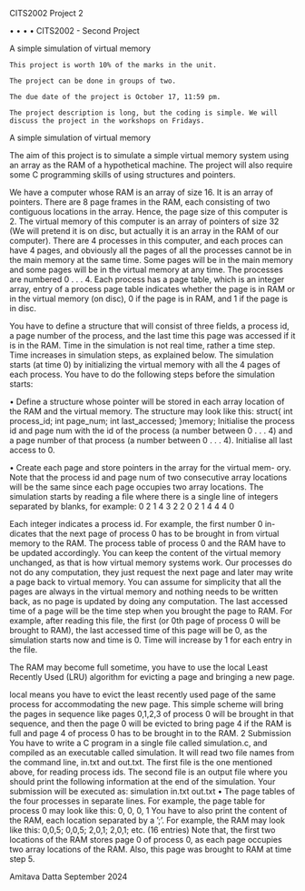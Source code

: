CITS2002 Project 2

• • • •
CITS2002 - Second Project

A simple simulation of virtual memory

    This project is worth 10% of the marks in the unit.

    The project can be done in groups of two.

    The due date of the project is October 17, 11:59 pm.

    The project description is long, but the coding is simple. We will discuss the project in the workshops on Fridays.

A simple simulation of virtual memory

The aim of this project is to simulate a simple virtual memory system using an array as the RAM of a hypothetical machine. The project will also require some C programming skills of using structures and pointers.

We have a computer whose RAM is an array of size 16. It is an array of pointers. There are 8 page frames in the RAM, each consisting of two contiguous locations in the array. Hence, the page size of this computer is 2.
The virtual memory of this computer is an array of pointers of size 32 (We will pretend it is on disc, but actually it is an array in the RAM of our computer). There are 4 processes in this computer, and each proces can have 4 pages, and obviously all the pages of all the processes cannot be in the main memory at the same time. Some pages will be in the main memory and some pages will be in the virtual memory at any time. The processes are numbered 0 . . . 4. Each process has a page table, which is an integer array, entry of a process page table indicates whether the page is in RAM or in the virtual memory (on disc), 0 if the page is in RAM, and 1 if the page is in disc.

You have to define a structure that will consist of three fields, a process id, a page number of the process, and the last time this page was accessed if it is in the RAM. Time in the simulation is not real time, rather a time step. Time increases in simulation steps, as explained below. The simulation starts (at time 0) by initializing the virtual memory with all the 4 pages of each process. You have to do the following steps before the simulation starts:

• Define a structure whose pointer will be stored in each array location of the RAM and the virtual memory. The structure may look like this:
     struct{
      int process_id;
      int page_num;
      int last_accessed;
      }memory;
    Initialise the process id and page num with the id of the process (a number between 0 . . . 4) and a page number of that process 
    (a number between 0 . . . 4). Initialise all last access to 0.

• Create each page and store pointers in the array for the virtual mem- ory. Note that the process id and page num of two consecutive array locations will be the same since each page occupies two array locations.
    The simulation starts by reading a file where there is a single line of integers separated by blanks, for example:
    0 2 1 4 3 2 2 0 2 1 4 4 4 0

Each integer indicates a process id. For example, the first number 0 in- dicates that the next page of process 0 has to be brought in from virtual memory to the RAM. The process table of process 0 and the RAM have to be updated accordingly. You can keep the content of the virtual memory unchanged, as that is how virtual memory systems work. Our processes do not do any computation, they just request the next page and later may write a page back to virtual memory. You can assume for simplicity that all the pages are always in the virtual memory and nothing needs to be written back, as no page is updated by doing any computation. The last accessed time of a page will be the time step when you brought the page to RAM. For example, after reading this file, the first (or 0th page of process 0 will be brought to RAM), the last accessed time of this page will be 0, as the simulation starts now and time is 0. Time will increase by 1 for each entry in the file.

The RAM may become full sometime, you have to use the local Least Recently Used (LRU) algorithm for evicting a page and bringing a new page.

local means you have to evict the least recently used page of the same process for accommodating the new page. This simple scheme will bring the pages in sequence like pages 0,1,2,3 of process 0 will be brought in that sequence, and then the page 0 will be evicted to bring page 4 if the RAM is full and page 4 of process 0 has to be brought in to the RAM.
2 Submission
You have to write a C program in a single file called simulation.c, and compiled as an executable called simulation. It will read two file names from the command line, in.txt and out.txt. The first file is the one mentioned above, for reading process ids. The second file is an output file where you should print the following information at the end of the simulation. Your submission will be executed as:
simulation in.txt out.txt
• The page tables of the four processes in separate lines. For example, the page table for process 0 may look like this:
    0, 0, 0, 1
You have to also print the content of the RAM, each location separated by a ’;’. For example, the RAM may look like this:
     0,0,5; 0,0,5; 2,0,1; 2,0,1; etc. (16 entries)
Note that, the first two locations of the RAM stores page 0 of process 0, as each page occupies two array locations of the RAM. Also, this page was brought to RAM at time step 5.

Amitava Datta September 2024